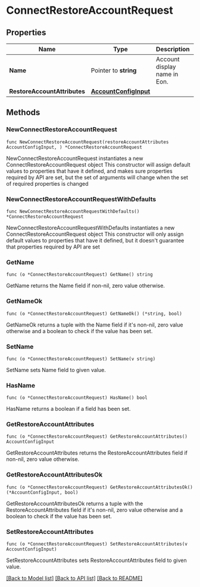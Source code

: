 # ConnectRestoreAccountRequest

## Properties

Name | Type | Description | Notes
------------ | ------------- | ------------- | -------------
**Name** | Pointer to **string** | Account display name in Eon. | [optional] 
**RestoreAccountAttributes** | [**AccountConfigInput**](AccountConfigInput.md) |  | 

## Methods

### NewConnectRestoreAccountRequest

`func NewConnectRestoreAccountRequest(restoreAccountAttributes AccountConfigInput, ) *ConnectRestoreAccountRequest`

NewConnectRestoreAccountRequest instantiates a new ConnectRestoreAccountRequest object
This constructor will assign default values to properties that have it defined,
and makes sure properties required by API are set, but the set of arguments
will change when the set of required properties is changed

### NewConnectRestoreAccountRequestWithDefaults

`func NewConnectRestoreAccountRequestWithDefaults() *ConnectRestoreAccountRequest`

NewConnectRestoreAccountRequestWithDefaults instantiates a new ConnectRestoreAccountRequest object
This constructor will only assign default values to properties that have it defined,
but it doesn't guarantee that properties required by API are set

### GetName

`func (o *ConnectRestoreAccountRequest) GetName() string`

GetName returns the Name field if non-nil, zero value otherwise.

### GetNameOk

`func (o *ConnectRestoreAccountRequest) GetNameOk() (*string, bool)`

GetNameOk returns a tuple with the Name field if it's non-nil, zero value otherwise
and a boolean to check if the value has been set.

### SetName

`func (o *ConnectRestoreAccountRequest) SetName(v string)`

SetName sets Name field to given value.

### HasName

`func (o *ConnectRestoreAccountRequest) HasName() bool`

HasName returns a boolean if a field has been set.

### GetRestoreAccountAttributes

`func (o *ConnectRestoreAccountRequest) GetRestoreAccountAttributes() AccountConfigInput`

GetRestoreAccountAttributes returns the RestoreAccountAttributes field if non-nil, zero value otherwise.

### GetRestoreAccountAttributesOk

`func (o *ConnectRestoreAccountRequest) GetRestoreAccountAttributesOk() (*AccountConfigInput, bool)`

GetRestoreAccountAttributesOk returns a tuple with the RestoreAccountAttributes field if it's non-nil, zero value otherwise
and a boolean to check if the value has been set.

### SetRestoreAccountAttributes

`func (o *ConnectRestoreAccountRequest) SetRestoreAccountAttributes(v AccountConfigInput)`

SetRestoreAccountAttributes sets RestoreAccountAttributes field to given value.



[[Back to Model list]](../README.md#documentation-for-models) [[Back to API list]](../README.md#documentation-for-api-endpoints) [[Back to README]](../README.md)


